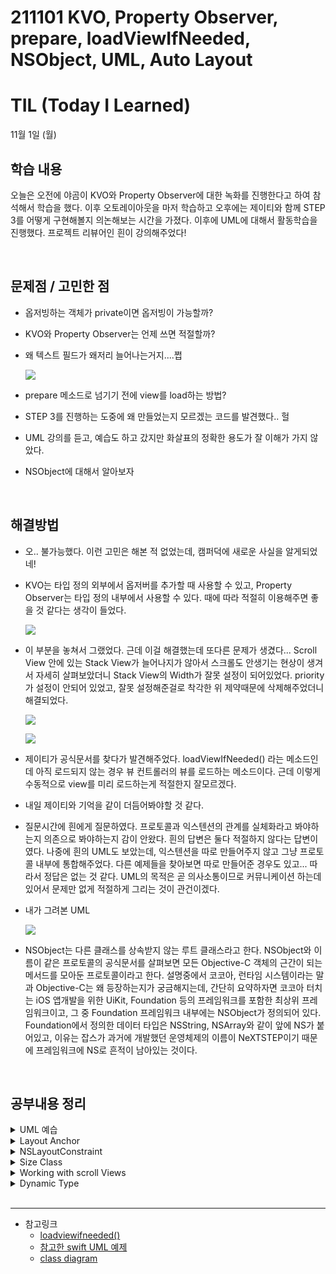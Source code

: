# 211101 KVO, Property Observer, prepare, loadViewIfNeeded, NSObject, UML, Auto Layout
# TIL (Today I Learned)

11월 1일 (월)

## 학습 내용
오늘은 오전에 야곰이 KVO와 Property Observer에 대한 녹화를 진행한다고 하여 참석해서 학습을 했다. 이후 오토레이아웃을 마저 학습하고 오후에는 제이티와 함께 STEP 3를 어떻게 구현해볼지 의논해보는 시간을 가졌다. 이후에 UML에 대해서 활동학습을 진행했다. 프로젝트 리뷰어인 흰이 강의해주었다!

&nbsp;

## 문제점 / 고민한 점
- 옵저빙하는 객체가 private이면 옵저빙이 가능할까?
- KVO와 Property Observer는 언제 쓰면 적절할까?
- 왜 텍스트 필드가 왜저리 늘어나는거지....쩝

    ![](https://i.imgur.com/MrPgtP1.png)
    
- prepare 메소드로 넘기기 전에 view를 load하는 방법?
- STEP 3를 진행하는 도중에 왜 만들었는지 모르겠는 코드를 발견했다.. 헐
- UML 강의를 듣고, 예습도 하고 갔지만 화살표의 정확한 용도가 잘 이해가 가지 않았다.
- NSObject에 대해서 알아보자

&nbsp;
## 해결방법
- 오.. 불가능했다. 이런 고민은 해본 적 없었는데, 캠퍼덕에 새로운 사실을 알게되었네!
- KVO는 타입 정의 외부에서 옵저버를 추가할 때 사용할 수 있고, Property Observer는 타입 정의 내부에서 사용할 수 있다. 때에 따라 적절히 이용해주면 좋을 것 같다는 생각이 들었다.

    ![](https://i.imgur.com/Ln5xGmo.png)
    
- 이 부분을 놓쳐서 그랬었다. 근데 이걸 해결했는데 또다른 문제가 생겼다... Scroll View 안에 있는 Stack View가 늘어나지가 않아서 스크롤도 안생기는 현상이 생겨서 자세히 살펴보았더니 Stack View의 Width가 잘못 설정이 되어있었다. priority가 설정이 안되어 있었고, 잘못 설정해준걸로 착각한 위 제약때문에 삭제해주었더니 해결되었다.
    
    ![](https://i.imgur.com/gxIT2hn.png)
    
    ![](https://i.imgur.com/cxDxkwX.gif)
    
- 제이티가 공식문서를 찾다가 발견해주었다. loadViewIfNeeded() 라는 메소드인데 아직 로드되지 않는 경우 뷰 컨트롤러의 뷰를 로드하는 메소드이다. 근데 이렇게 수동적으로  view를 미리 로드하는게 적절한지 잘모르겠다.
- 내일 제이티와 기억을 같이 더듬어봐야할 것 같다.
- 질문시간에 흰에게 질문하였다. 프로토콜과 익스텐션의 관계를 실체화라고 봐야하는지 의존으로 봐야하는지 감이 안왔다. 흰의 답변은 둘다 적절하지 않다는 답변이였다. 나중에 흰의 UML도 보았는데, 익스텐션을 따로 만들어주지 않고 그냥 프로토콜 내부에 통합해주었다. 다른 예제들을 찾아보면 따로 만들어준 경우도 있고... 따라서 정답은 없는 것 같다. UML의 목적은 곧 의사소통이므로 커뮤니케이션 하는데 있어서 문제만 없게 적절하게 그리는 것이 관건이겠다.
- 내가 그려본 UML
   
   ![](https://i.imgur.com/dEYLhwy.png)
   
- NSObject는 다른 클래스를 상속받지 않는 루트 클래스라고 한다. NSObject와 이름이 같은 프로토콜의 공식문서를 살펴보면 모든 Objective-C 객체의 근간이 되는 메서드를 모아둔 프로토콜이라고 한다. 설명중에서 코코아, 런타임 시스템이라는 말과 Objective-C는 왜 등장하는지가 궁금해지는데, 간단히 요약하자면 코코아 터치는 iOS 앱개발을 위한 UiKit, Foundation 등의 프레임워크를 포함한 최상위 프레임워크이고, 그 중 Foundation 프레임워크 내부에는 NSObject가 정의되어 있다. Foundation에서 정의한 데이터 타입은 NSString, NSArray와 같이 앞에 NS가 붙어있고, 이유는 잡스가 과거에 개발했던 운영체제의 이름이 NeXTSTEP이기 때문에 프레임워크에 NS로 흔적이 남아있는 것이다.

&nbsp;

## 공부내용 정리
<details>
<summary>UML 예습</summary>
<div markdown="1">

Unified Modeling Language의 약자
도메인을 모델로 표현해주는 대표적인 모델링 언어
소프트웨어 시스템, 업무 모델링, 시스템의 산출물을 규정하고 시각화, 문서화하는 언어
프로그램 언어가 아닌 기호와 도식을 이용하여 표현하는 방법을 정의한다.
작성목적은 객체지향 시스템을 가시화, 명세화, 문서화한다.
소프트웨어를 설게하며 아래와 같은 필요에 의해서 사용된다.
* 의사소통 또는 설계 논의를 위해 (같이 일하는 사람)
* 전체 시스템의 구조 및 클래스의 의존성 파악을 위해 (나 자신)
* 유지보수를 위한 설계의 back-end 문서 제작을 위해 (문서화)

# 목표
* 사용자들이 의미있는 모델을 만들고 공유할 수 있도록 사용하기 쉬우면서도 표현이 풍부한 시각적 모형화 언어를 제공한다. (문서의 직관성을 높인다)
* 핵심 개념을 확장하기 위한 메커니즘을 제공한다
* 특정 프로그래밍 언어나 개발 공정에 종속되지 않아야 한다. (통합성을 중요시)
* 모델링 언어를 이해하기 위한 공식적 기준을 제공
* 객체지향 도구 시장의 성장을 장려해야 한다.
* 협동, 프레임워크, 패턴, 컴포넌트 등의 고수준의 개발 개념들을 지원한다.
* 산업계의 검증된 최상의 경험들을 통합한다.

# 다이어그램 종류
* Use Case 요구 분석 과정에서 시스템과 외부와의 상호 작용을 묘사하ㅓㅁ
* Activity 업무의 흐름을 모델링하거나 객체의 생명주기를 표현함
* Sequence 객체간의 메세지 전달을 시간적 흐름에서 분석함
* Collaboration 객체와 객체가 주고받는 메세지 중심의 작성함
* Class 시스템의 구조적인 모습을 그림
* Component 소프트웨어 구조를 그림
* Deployment 기업 환경의 구성과 컴포넌트들 간의 관계를 그림


# 클래스 다이어그램
![](https://i.imgur.com/KMbcAmd.png)
![](https://i.imgur.com/jBdIYkK.png)
* 정적 다이어그램으로 클래스의 구성요소 및 클래스간의 관계를 표현하는 대표적인 UML
* 시스템의 일부 또는 전체의 구조를 나타낼 수 있다. 
* 의존관계를 명확히 보게 해주며 순환 의존이 발생하는 지점을 찾아내서 어떻게 이 순환고리를 깰 수 있을지 결정할 수 있게 해준다.
    * 상단 섹션: 클래스 이름
    * 중간 섹션: 클래스 속성
    * 하단 섹션: 클래스 메서드 또는 작업


## 용도
* 문제 해결을 위한 도메인 구조를 나타내어 보이지 않는 도메인 안의 개념과 같은 추상적인 개념을 기술하기 위해 사용
* 소프트웨어의 설계 혹은 완성된 소프트웨어의 구현 설명을 목적으로 사용
    
![](https://i.imgur.com/AjhHOxd.png)

    

클래스 다이어그램의 활용

## 기본 요소
    
![](https://i.imgur.com/Dtruyfp.png)
    
접근제어자
Public +
Private -
Protected #

속성
접근제어자 이름: 타입 = 기본값
Ex) -title: String = “”

메서드
접근제어자 이름(파라미터 속성): 리턴값
Ex) +setTitle(String)
Ex) +getTittle(): String

## 클래스 다이어그램을 이용한 관계 표현
    
![](https://i.imgur.com/O8T3VPE.png)
    
- 일반화는 상속을 하는 클래스를 가리킬때 사용할 수 있다
- 의존은 연관관계가 있는 클래스를 가리킬 때 사용할 수 있다.
- 집합관계는 전체객체, 부분객체로 구분할 수 있다.
- 합성관계는 라이프사이클이 연관되어있어서 강한 집합관계를 뜻한다

# Sequence 다이어그램
순서를 파악하고 싶을 때 사용한다.
![](https://i.imgur.com/8M0ntrG.png)



</div>
</details>

<details>
<summary>Layout Anchor</summary>
<div markdown="1">

단하고 안전한 방법중에 하나인데 한계점이 있다.
Auto Layout을 설정할 때 Anchor를 사용하면 좋은점은 코드가 굉장히 간결하다는 것이다. 그리고 코드 컴파일 타임에 간단하게 오류를 체크할 수 있다는 점이다. 

## translatesAutoresizingMaskIntoConstraints
Auto Layout을 사용하여 View의 크기와 위치를 동적으로 계산하려면 이 프로퍼티를 false로 설정한 다음 View에 모호(ambiguous)하지 않고 충돌하지 않는(Nonconflicting) Constraint 집합을 제공해야 한다.

```swift
class AnchorViewController: UIViewController {
    
    override func viewDidLoad() {
        super.viewDidLoad()
        
        let button = UIButton()
        button.setTitle("Button", for: .normal)
        button.setTitleColor(.white, for: .normal)
        button.backgroundColor = .systemGreen
        view.addSubview(button)
        
        button.translatesAutoresizingMaskIntoConstraints = false
        
        // safeArea의 영역을 나타내주는 가이드
        let safeArea = view.safeAreaLayoutGuide
        
        // constraint를 활성화 해주는 구간. 활성화를 해주지 않으면 무력화가 된다.
        button.leadingAnchor.constraint(equalTo: safeArea.leadingAnchor, constant: 16).isActive = true
        button.trailingAnchor.constraint(equalTo: safeArea.trailingAnchor, constant: -16).isActive = true
        // 코드로 제약을 줄 때는 양수, 음수 어떤 개념으로 들어올지 생각해보고 작성해야한다.
        let safeBottomAnchor = button.bottomAnchor.constraint(equalTo: safeArea.bottomAnchor)
        safeBottomAnchor.isActive = true
        safeBottomAnchor.priority = .init(999)
        let viewBottomAnchor = button.bottomAnchor.constraint(lessThanOrEqualTo: view.bottomAnchor, constant: -20)
        viewBottomAnchor.isActive = true
        
    }
    
}
```

</div>
</details>

<details>
<summary>NSLayoutConstraint</summary>
<div markdown="1">

상세하게 오토레이아웃을 설정해줄 수 있지만 컴파일시 오류를 검출해주지 않는다는 단점이 있다. 그래서 Anchor를 사용하면서 오토레이아웃이 적용이 안되는, 한계점이 왔을 때만 사용해주는 것이 좋다.

```swift
let safeArea = view.safeAreaLayoutGuide
        let leading = NSLayoutConstraint(item: button,
                                         attribute: .leading,
                                         relatedBy: .equal,
                                         toItem: safeArea,
                                         attribute: .leading,
                                         multiplier: 1,
                                         constant: 16)
        let trailing = NSLayoutConstraint(item: button,
                                          attribute: .trailing,
                                          relatedBy: .equal,
                                          toItem: safeArea,
                                          attribute: .trailing,
                                          multiplier: 1,
                                          constant: -16)
        let bottomSafeArea = NSLayoutConstraint(item: button,
                                        attribute: .bottom,
                                        relatedBy: .equal,
                                        toItem: safeArea,
                                        attribute: .bottom,
                                        multiplier: 1,
                                        constant: -16)
        bottomSafeArea.priority = .defaultHigh
        let bottomView = NSLayoutConstraint(item: button,
                                        attribute: .bottom,
                                        relatedBy: .lessThanOrEqual,
                                        toItem: view,
                                        attribute: .bottom,
                                        multiplier: 1,
                                        constant: -20)
        NSLayoutConstraint.activate([leading, trailing, bottomView, bottomSafeArea])
```


</div>
</details>
<details>
<summary>Size Class</summary>
<div markdown="1">


[Size Class](https://developer.apple.com/library/archive/documentation/UserExperience/Conceptual/AutolayoutPG/Size-ClassSpecificLayout.html#//apple_ref/doc/uid/TP40010853-CH26-SW1)

![](https://i.imgur.com/Mo1HvY1.png)

크기에 따라 content area에 자동적으로 할당되는 특성을 의미한다.
즉 시스템은 View의 높이와 너비를 설명하는 regulart, compact의 두가지 크기 클래스를 정의한다.
그러나 사실상 이것을 꼭 필요로 하는 앱이 아니면 현업에서는 잘 사용하지 않는 기능이기도 하다.
대체적으로 아이폰이나 아이패드를 스토리보드를 별도로 작업하는 경우가 많다.

따라서 View는 다음과 같은 4가지 조합의 크기 클래스를 가질 수 있다.
* Regular width, regular height
* Regular width, compact height
* Compact width, regular height
* Compact width, compact height

그리고 iOS는 content area의 크기 클래스를 사용자가 장치를 가로방향에서 세로방향으로 회전하면 수직크키 클래스가 compact -> regular로 변경되며 tab bar의 막대가 높아지는 것과 같이 동적으로 layout을 조정하게 된다.

어떤기기가 어떤 크기를 갖게 되는지는 [링크](https://developer.apple.com/design/human-interface-guidelines/ios/visual-design/adaptivity-and-layout/)에 스펙이 자세히 나와있다.



</div>
</details>

<details>
<summary>Working with scroll Views</summary>
<div markdown="1">
    

![](https://i.imgur.com/F7HaWjY.png)

* Scroll View를 추가하고 제약조건을 추가해줘도 빨간 경고가 뜬다. 이유가 뭘까? 그것은 바로 ‘Scroll View안에 들어갈 Content의 사이즈가 지정이 되지 않았다’ 라는 경고다. 따라서 Scroll View 안에 Content View를 추가해주고 제약을 준다면 해결된다.

## Content Layout Guide와  Frame Layout Guide

![](https://i.imgur.com/sx1zDGK.gif)

### Content Layout Guide
들어오는 컨텐츠에 따라 레이아웃을 변경시켜줄테니 컨텐츠 크기를 나에게 알려줘

### Frame Layout Guide
스크롤과 관계없이 화면 안에 고정되어야 할 요소가 있어? 나에게 위치를 알려줘


* Content Layout Guide에 따라 늘어난 Label의 크기

![](https://i.imgur.com/3TB3CiV.gif)


* Frame Layout Guide와 관계를 맺어 고정되어있는 Label

![](https://i.imgur.com/tlBQ8Am.png)

* Scroll View와 Stack View를 활용한 예제

![](https://i.imgur.com/luejd48.png)

 
```swift
    @IBAction func addView() {
        let label = UILabel()
        label.font = UIFont.preferredFont(forTextStyle: .largeTitle)
        label.isHidden = true
        label.text = """
            dasdasd
            asdasdasd
            asda
            dasd
            asdasdsadas
            asdasdasdasd
            asdasdasdas
            asdasdasdasd
            """
        label.numberOfLines = 0
        label.adjustsFontForContentSizeCategory = true
        stackView.addArrangedSubview(label)
        
        UIView.animate(withDuration: 0.3) {
            label.isHidden = false
        }
    }
    
    @IBAction func removeView() {
        guard let last = stackView.arrangedSubviews.last else { return }
        
        UIView.animate(withDuration: 0.3) {
            last.isHidden = true
        } completion: { _ in
            self.stackView.removeArrangedSubview(last)
        }
    }
```


</div>
</details>

<details>
<summary>Dynamic Type</summary>
<div markdown="1">

[Dynamic Type](https://developer.apple.com/design/human-interface-guidelines/ios/visual-design/typography/)
    
![](https://i.imgur.com/KGL4YuW.png)


모든 사용자가 시력이 같진 않다. 어떤 사용자는 글씨를 크게 키워서 앱을 이용할 수도 있는데, 우리가 앱을 개발할때 font 크기를 지정해버리면 사용자가 아무리 글씨를 크게 키운다고 해도 앱의 font 크기는 그대로일 것이다. 그래서 그런 요구사항을 유연하게 충족할 수 있도록 Dynamic Type을 사용한다면 훨씬 더 접근성을 구현하기가 좋아질 수 있겠다.


## 예제를 통해 알아보기

* 레이블을 추가하여 임의의 크기를 지정해보자

![](https://i.imgur.com/v0hFYIf.png)

* Accessibility Inspector를 열어준다.

![](https://i.imgur.com/4msnSRe.gif)

* 그리고 아래와 같이 설정해주면 Dynamic Type 크기를 설정할 수 있는 설정으로 갈 수 있다.

![](https://i.imgur.com/BQDWk8O.gif)

* Dynamic Type의 크기를 변경해주면 임의로 크기를 지정한 Label은 크기가 변하지 않는 것을 확인할 수 있다.

![](https://i.imgur.com/smR4FRt.gif)


## Dynamic Type 적용해보기
* 아래와 같이 Label의 설정을 바꿔준다. 폰트 크기를 Dynamic Type으로 설정해준다. Automatically Adjusts Font는 앱이 실행되는 동안에 글씨 크기가 바꾸는 것을 허용하는지의 대한 것이다. 체크를 해주지 않으면 앱을 끄고 다시켜서 폰트가 커졌는지 확인해야하는 번거로움이 생기기 때문에 체크를 해주는 것이다.

![](https://i.imgur.com/1w4TvUT.gif)

* 앱을 실행해서 확인해보면 폰트 크기가 변하는 것을 확인할 수 있다.

![](https://i.imgur.com/CE1FK1F.gif)

```swift
// NotificationCenter를 이용하여 Button들의 Label 크기를 Dynamic Type으로 정의하기
    @IBOutlet var buttons: [UIButton]!
    
    override func viewDidLoad() {
        super.viewDidLoad()

        NotificationCenter.default.addObserver(self, selector: #selector(adjustButtonDynamicType), name: UIContentSizeCategory.didChangeNotification, object: nil)
        // Do any additional setup after loading the view.
    }
    
    @objc func adjustButtonDynamicType() {
        buttons.forEach { (button) in
            button.titleLabel?.adjustsFontForContentSizeCategory = true
        }
    }
```


</div>
</details>
&nbsp;

---

- 참고링크
    - [loadviewifneeded()](https://developer.apple.com/documentation/uikit/uiviewcontroller/1621446-loadviewifneeded)
    - [참고한 swift UML 예제](https://github.com/MarcoEidinger/SwiftPlantUML)
    - [class diagram](https://gmlwjd9405.github.io/2018/07/04/class-diagram.html)
